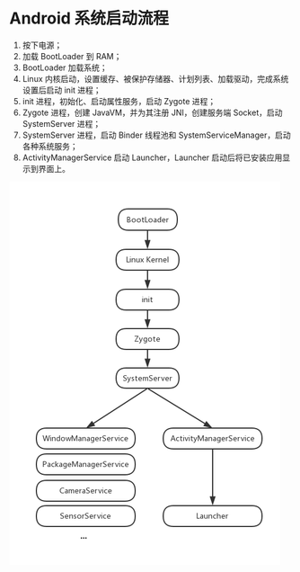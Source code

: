 # Android 系统启动流程

1. 按下电源；
2. 加载 BootLoader 到 RAM；
3. BootLoader 加载系统；
4. Linux 内核启动，设置缓存、被保护存储器、计划列表、加载驱动，完成系统设置后启动 init 进程；
5. init 进程，初始化、启动属性服务，启动 Zygote 进程；
6. Zygote 进程，创建 JavaVM，并为其注册 JNI，创建服务端 Socket，启动 SystemServer 进程；
7. SystemServer 进程，启动 Binder 线程池和 SystemServiceManager，启动各种系统服务；
8. ActivityManagerService 启动 Launcher，Launcher 启动后将已安装应用显示到界面上。

![](./images/Android启动流程.png)